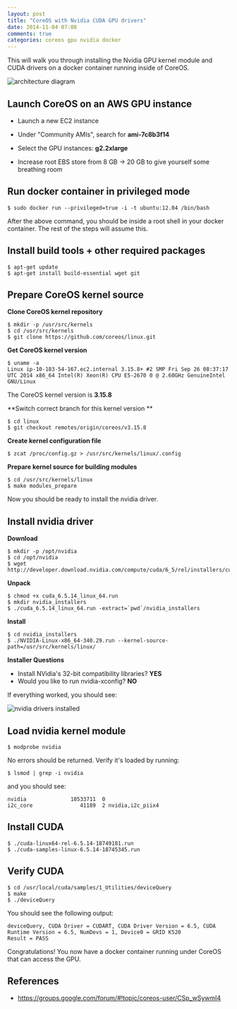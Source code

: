 ```yaml
---
layout: post
title: "CoreOS with Nvidia CUDA GPU drivers"
date: 2014-11-04 07:08
comments: true
categories: coreos gpu nvidia docker
---
```


This will walk you through installing the Nvidia GPU kernel module and CUDA drivers on a docker container running inside of CoreOS.

![architecture diagram](http://tleyden-misc.s3.amazonaws.com/blog_images/coreos-nvidia-gpu.png)

## Launch CoreOS on an AWS GPU instance

* Launch a new EC2 instance

* Under "Community AMIs", search for **ami-7c8b3f14**

* Select the GPU instances: **g2.2xlarge**

* Increase root EBS store from 8 GB -> 20 GB to give yourself some breathing room

## Run docker container in privileged mode

```
$ sudo docker run --privileged=true -i -t ubuntu:12.04 /bin/bash
```

After the above command, you should be inside a root shell in your docker container.  The rest of the steps will assume this.

## Install build tools + other required packages

```
$ apt-get update
$ apt-get install build-essential wget git
```

## Prepare CoreOS kernel source


**Clone CoreOS kernel repository**

```
$ mkdir -p /usr/src/kernels
$ cd /usr/src/kernels
$ git clone https://github.com/coreos/linux.git
```

**Get CoreOS kernel version**

```
$ uname -a
Linux ip-10-183-54-167.ec2.internal 3.15.8+ #2 SMP Fri Sep 26 08:37:17 UTC 2014 x86_64 Intel(R) Xeon(R) CPU E5-2670 0 @ 2.60GHz GenuineIntel GNU/Linux
```

The CoreOS kernel version is **3.15.8**

**Switch correct branch for this kernel version **

```
$ cd linux
$ git checkout remotes/origin/coreos/v3.15.8
```

**Create kernel configuration file**

```
$ zcat /proc/config.gz > /usr/src/kernels/linux/.config
```

**Prepare kernel source for building modules**

```
$ cd /usr/src/kernels/linux
$ make modules_prepare
```

Now you should be ready to install the nvidia driver.

## Install nvidia driver

**Download**

```
$ mkdir -p /opt/nvidia
$ cd /opt/nvidia
$ wget http://developer.download.nvidia.com/compute/cuda/6_5/rel/installers/cuda_6.5.14_linux_64.run
```

**Unpack**

```
$ chmod +x cuda_6.5.14_linux_64.run
$ mkdir nvidia_installers
$ ./cuda_6.5.14_linux_64.run -extract=`pwd`/nvidia_installers
```

**Install**

```
$ cd nvidia_installers
$ ./NVIDIA-Linux-x86_64-340.29.run --kernel-source-path=/usr/src/kernels/linux/
```

**Installer Questions**

* Install NVidia's 32-bit compatibility libraries? **YES**
* Would you like to run nvidia-xconfig? **NO**

If everything worked, you should see:

![nvidia drivers installed](http://tleyden-misc.s3.amazonaws.com/blog_images/nvidia_driver_installed.png)

## Load nvidia kernel module

```
$ modprobe nvidia
```

No errors should be returned.  Verify it's loaded by running:

```
$ lsmod | grep -i nvidia
```

and you should see:

```
nvidia              10533711  0
i2c_core               41189  2 nvidia,i2c_piix4
```

## Install CUDA

```
$ ./cuda-linux64-rel-6.5.14-18749181.run
$ ./cuda-samples-linux-6.5.14-18745345.run
```

## Verify CUDA

```
$ cd /usr/local/cuda/samples/1_Utilities/deviceQuery
$ make
$ ./deviceQuery   
```

You should see the following output:

```
deviceQuery, CUDA Driver = CUDART, CUDA Driver Version = 6.5, CUDA Runtime Version = 6.5, NumDevs = 1, Device0 = GRID K520
Result = PASS
```

Congratulations!  You now have a docker container running under CoreOS that can access the GPU. 

## References

* https://groups.google.com/forum/#!topic/coreos-user/CSp_wSywmI4
